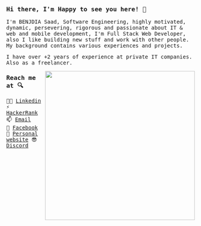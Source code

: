 ### <samp>Hi there, I'm Happy to see you here! 👋 </samp>

<samp>
I'm BENJDIA Saad, Software Engineering, highly motivated, dynamic, persevering, rigorous and passionate about IT & web and mobile development, I'm Full Stack Web Developer, also I like building new stuff and work with other people. My background contains various experiences and projects.

I have over +2 years of experience at private IT companies. Also as a freelancer.
 
<p>
 <a href="https://blog.stephenajulu.com/"><img width="400" align='right' src="https://github-readme-stats.vercel.app/api?username=benjdiasaad&show_icons=true&hide_border=true"></a>
</p>

### Reach me at 🔍

👨‍💼 [Linkedin](https://www.linkedin.com/in/saadbenjdia/)<br>
⚡ [HackerRank](https://www.hackerrank.com/benjdiasaad97?hr_r=1)<br>
📫 [Email](mailto:benjdiasaad97@gmail.com) <br>
💬 [Facebook](https://www.facebook.com/profile.php?id=100018258616268) <br>
🌱 [Personal website](https://benjdiasaad.github.io/)
😎 [Discord](https://discord.gg/8tUJN4Kk) 

</smap>
